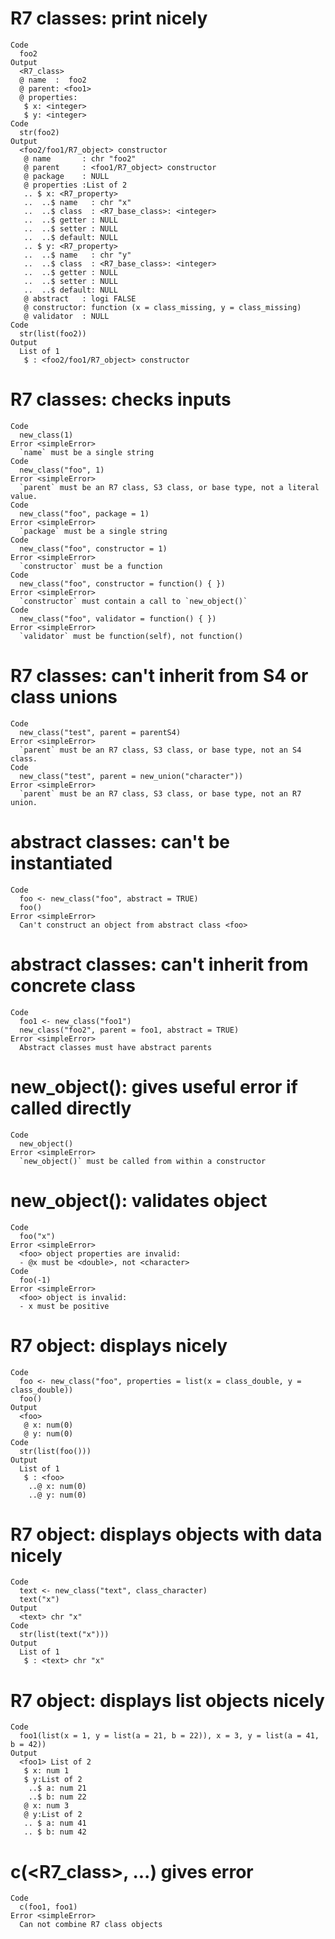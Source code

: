 # R7 classes: print nicely

    Code
      foo2
    Output
      <R7_class>
      @ name  :  foo2
      @ parent: <foo1>
      @ properties:
       $ x: <integer>
       $ y: <integer>
    Code
      str(foo2)
    Output
      <foo2/foo1/R7_object> constructor
       @ name       : chr "foo2"
       @ parent     : <foo1/R7_object> constructor
       @ package    : NULL
       @ properties :List of 2
       .. $ x: <R7_property> 
       ..  ..$ name   : chr "x"
       ..  ..$ class  : <R7_base_class>: <integer>
       ..  ..$ getter : NULL
       ..  ..$ setter : NULL
       ..  ..$ default: NULL
       .. $ y: <R7_property> 
       ..  ..$ name   : chr "y"
       ..  ..$ class  : <R7_base_class>: <integer>
       ..  ..$ getter : NULL
       ..  ..$ setter : NULL
       ..  ..$ default: NULL
       @ abstract   : logi FALSE
       @ constructor: function (x = class_missing, y = class_missing)  
       @ validator  : NULL
    Code
      str(list(foo2))
    Output
      List of 1
       $ : <foo2/foo1/R7_object> constructor

# R7 classes: checks inputs

    Code
      new_class(1)
    Error <simpleError>
      `name` must be a single string
    Code
      new_class("foo", 1)
    Error <simpleError>
      `parent` must be an R7 class, S3 class, or base type, not a literal value.
    Code
      new_class("foo", package = 1)
    Error <simpleError>
      `package` must be a single string
    Code
      new_class("foo", constructor = 1)
    Error <simpleError>
      `constructor` must be a function
    Code
      new_class("foo", constructor = function() { })
    Error <simpleError>
      `constructor` must contain a call to `new_object()`
    Code
      new_class("foo", validator = function() { })
    Error <simpleError>
      `validator` must be function(self), not function()

# R7 classes: can't inherit from S4 or class unions

    Code
      new_class("test", parent = parentS4)
    Error <simpleError>
      `parent` must be an R7 class, S3 class, or base type, not an S4 class.
    Code
      new_class("test", parent = new_union("character"))
    Error <simpleError>
      `parent` must be an R7 class, S3 class, or base type, not an R7 union.

# abstract classes: can't be instantiated

    Code
      foo <- new_class("foo", abstract = TRUE)
      foo()
    Error <simpleError>
      Can't construct an object from abstract class <foo>

# abstract classes: can't inherit from concrete class

    Code
      foo1 <- new_class("foo1")
      new_class("foo2", parent = foo1, abstract = TRUE)
    Error <simpleError>
      Abstract classes must have abstract parents

# new_object(): gives useful error if called directly

    Code
      new_object()
    Error <simpleError>
      `new_object()` must be called from within a constructor

# new_object(): validates object

    Code
      foo("x")
    Error <simpleError>
      <foo> object properties are invalid:
      - @x must be <double>, not <character>
    Code
      foo(-1)
    Error <simpleError>
      <foo> object is invalid:
      - x must be positive

# R7 object: displays nicely

    Code
      foo <- new_class("foo", properties = list(x = class_double, y = class_double))
      foo()
    Output
      <foo>
       @ x: num(0) 
       @ y: num(0) 
    Code
      str(list(foo()))
    Output
      List of 1
       $ : <foo>
        ..@ x: num(0) 
        ..@ y: num(0) 

# R7 object: displays objects with data nicely

    Code
      text <- new_class("text", class_character)
      text("x")
    Output
      <text> chr "x"
    Code
      str(list(text("x")))
    Output
      List of 1
       $ : <text> chr "x"

# R7 object: displays list objects nicely

    Code
      foo1(list(x = 1, y = list(a = 21, b = 22)), x = 3, y = list(a = 41, b = 42))
    Output
      <foo1> List of 2
       $ x: num 1
       $ y:List of 2
        ..$ a: num 21
        ..$ b: num 22
       @ x: num 3
       @ y:List of 2
       .. $ a: num 41
       .. $ b: num 42

# c(<R7_class>, ...) gives error

    Code
      c(foo1, foo1)
    Error <simpleError>
      Can not combine R7 class objects

